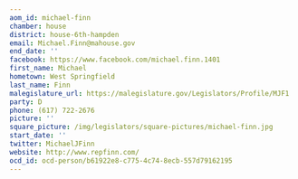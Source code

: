 ```yaml
---
aom_id: michael-finn
chamber: house
district: house-6th-hampden
email: Michael.Finn@mahouse.gov
end_date: ''
facebook: https://www.facebook.com/michael.finn.1401
first_name: Michael
hometown: West Springfield
last_name: Finn
malegislature_url: https://malegislature.gov/Legislators/Profile/MJF1
party: D
phone: (617) 722-2676
picture: ''
square_picture: /img/legislators/square-pictures/michael-finn.jpg
start_date: ''
twitter: MichaelJFinn
website: http://www.repfinn.com/
ocd_id: ocd-person/b61922e8-c775-4c74-8ecb-557d79162195
---
```

